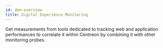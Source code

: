 ```yaml
---
id: dem-overview
title: Digital Experience Monitoring
---
```


Get measurements from tools dedicated to tracking web and application 
performances to correlate it within Centreon by combining it with other 
monitoring probes.